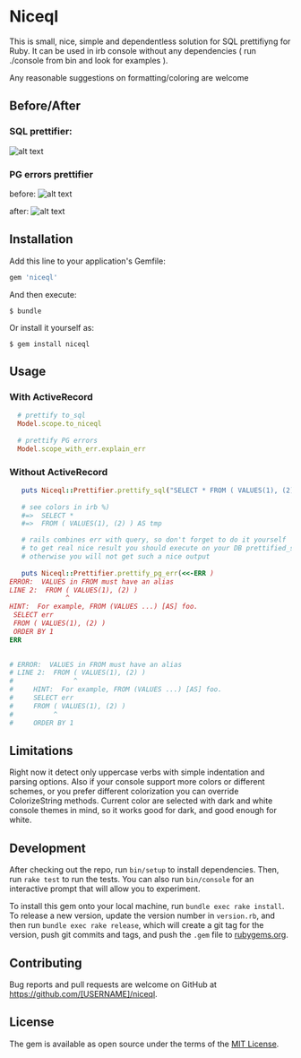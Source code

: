 # Niceql

This is small, nice, simple and dependentless solution for SQL prettifiyng for Ruby. 
It can be used in irb console without any dependencies ( run ./console from bin and look for examples ).

Any reasonable suggestions on formatting/coloring are welcome

## Before/After 
### SQL prettifier: 
![alt text](https://github.com/alekseyl/niceql/raw/master/to_niceql.png "To_niceql")

### PG errors prettifier 

before: 
![alt text](https://github.com/alekseyl/niceql/raw/master/err_was.png "To_niceql")

after:
![alt text](https://github.com/alekseyl/niceql/raw/master/err_now.png "To_niceql")


## Installation

Add this line to your application's Gemfile:

```ruby
gem 'niceql'
```

And then execute:

    $ bundle

Or install it yourself as:

    $ gem install niceql

## Usage

### With ActiveRecord

```ruby
  # prettify to_sql 
  Model.scope.to_niceql
  
  # prettify PG errors 
  Model.scope_with_err.explain_err 
```

### Without ActiveRecord

```ruby
   puts Niceql::Prettifier.prettify_sql("SELECT * FROM ( VALUES(1), (2) ) AS tmp")
   
   # see colors in irb %) 
   #=>  SELECT * 
   #=>  FROM ( VALUES(1), (2) ) AS tmp

   # rails combines err with query, so don't forget to do it yourself 
   # to get real nice result you should execute on your DB prettified_sql! 
   # otherwise you will not get such a nice output
   
   puts Niceql::Prettifier.prettify_pg_err(<<-ERR )
ERROR:  VALUES in FROM must have an alias
LINE 2:  FROM ( VALUES(1), (2) )
              ^
HINT:  For example, FROM (VALUES ...) [AS] foo.
 SELECT err 
 FROM ( VALUES(1), (2) )
 ORDER BY 1
ERR
   

# ERROR:  VALUES in FROM must have an alias
# LINE 2:  FROM ( VALUES(1), (2) )
#               ^
#     HINT:  For example, FROM (VALUES ...) [AS] foo.
#     SELECT err
#     FROM ( VALUES(1), (2) )
#          ^
#     ORDER BY 1

```
## Limitations

Right now it detect only uppercase verbs with simple indentation and parsing options. 
Also if your console support more colors or different schemes, or you prefer different colorization you can override ColorizeString 
methods. Current color are selected with dark and white console themes in mind, so it works good for dark, and good enough for white.


## Development

After checking out the repo, run `bin/setup` to install dependencies. Then, run `rake test` to run the tests. You can also run `bin/console` for an interactive prompt that will allow you to experiment.

To install this gem onto your local machine, run `bundle exec rake install`. To release a new version, update the version number in `version.rb`, and then run `bundle exec rake release`, which will create a git tag for the version, push git commits and tags, and push the `.gem` file to [rubygems.org](https://rubygems.org).

## Contributing

Bug reports and pull requests are welcome on GitHub at https://github.com/[USERNAME]/niceql.

## License

The gem is available as open source under the terms of the [MIT License](http://opensource.org/licenses/MIT).

